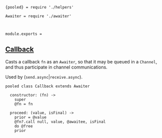     {pooled} = require './helpers'

    Awaiter = require './awaiter'



    module.exports =



## [Callback]()

Casts a callback `fn` as an `Awaiter`, so that it may be queued in a `Channel`,
and thus participate in channel communications.

Used by (`send.async`|`receive.async`).

    pooled class Callback extends Awaiter

      constructor: (fn) ->
        super
        @fn = fn

      proceed: (value, isFinal) ->
        prior = @value
        @fn?.call null, value, @awaitee, isFinal
        do @free
        prior
